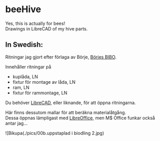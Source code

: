 # beeHive
Yes, this is actually for bees!  
Drawings in LibreCAD of my hive parts.  

## In Swedish:
Ritningar jag gjort efter förlaga av Börje, [Börjes BIBO](https://ribiof.com/borje/Bibo/index.html).  

Innehåller ritningar på  

* kuplåda, LN
* fixtur för montage av låda, LN
* ram, LN
* fixtur för rammontage, LN

Du behöver  [LibreCAD](https://librecad.org/), eller liknande, för att öppna ritningarna.  

Här finns dessutom mallar för att beräkna materialåtgång.  
Dessa öppnas lämpligast med [LibreOffice](https://www.libreoffice.org/download/download/), men M$ Office funkar också antar jag...  

![Bikupa(./pics/00b.uppstaplad i biodling 2.jpg)  